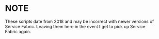 # NOTE
These scripts date from 2018 and may be incorrect with newer versions of Service Fabric. Leaving them here in the event I get to pick up Service Fabric again.